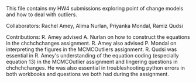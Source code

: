This file contains my HW4 submissions exploring point of change models and how to deal with outliers. 

Collaborators: Rachel Amey, Alima Nurlan, Priyanka Mondal, Ramiz Qudsi

Contributions: R. Amey advised A. Nurlan on how to construct the equations in the chchchchanges assignment. R. Amey also advised P. Mondal on interpreting the figures in the MCMCOutliers assignment. R. Qudsi was essential in R. Amey's understanding of the equation coding (especially equation 13) in the MCMCOutlier assignment and lingering questions in chchchchanges. He was also essential in troubleshooting python errors in both workbooks and questions we both had during the assignment. 
